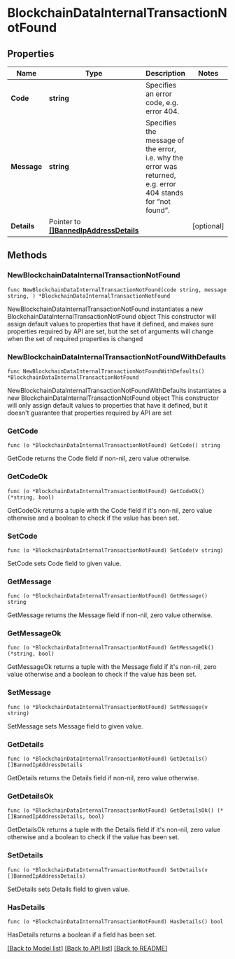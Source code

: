 # BlockchainDataInternalTransactionNotFound

## Properties

Name | Type | Description | Notes
------------ | ------------- | ------------- | -------------
**Code** | **string** | Specifies an error code, e.g. error 404. | 
**Message** | **string** | Specifies the message of the error, i.e. why the error was returned, e.g. error 404 stands for “not found”. | 
**Details** | Pointer to [**[]BannedIpAddressDetails**](BannedIpAddressDetails.md) |  | [optional] 

## Methods

### NewBlockchainDataInternalTransactionNotFound

`func NewBlockchainDataInternalTransactionNotFound(code string, message string, ) *BlockchainDataInternalTransactionNotFound`

NewBlockchainDataInternalTransactionNotFound instantiates a new BlockchainDataInternalTransactionNotFound object
This constructor will assign default values to properties that have it defined,
and makes sure properties required by API are set, but the set of arguments
will change when the set of required properties is changed

### NewBlockchainDataInternalTransactionNotFoundWithDefaults

`func NewBlockchainDataInternalTransactionNotFoundWithDefaults() *BlockchainDataInternalTransactionNotFound`

NewBlockchainDataInternalTransactionNotFoundWithDefaults instantiates a new BlockchainDataInternalTransactionNotFound object
This constructor will only assign default values to properties that have it defined,
but it doesn't guarantee that properties required by API are set

### GetCode

`func (o *BlockchainDataInternalTransactionNotFound) GetCode() string`

GetCode returns the Code field if non-nil, zero value otherwise.

### GetCodeOk

`func (o *BlockchainDataInternalTransactionNotFound) GetCodeOk() (*string, bool)`

GetCodeOk returns a tuple with the Code field if it's non-nil, zero value otherwise
and a boolean to check if the value has been set.

### SetCode

`func (o *BlockchainDataInternalTransactionNotFound) SetCode(v string)`

SetCode sets Code field to given value.


### GetMessage

`func (o *BlockchainDataInternalTransactionNotFound) GetMessage() string`

GetMessage returns the Message field if non-nil, zero value otherwise.

### GetMessageOk

`func (o *BlockchainDataInternalTransactionNotFound) GetMessageOk() (*string, bool)`

GetMessageOk returns a tuple with the Message field if it's non-nil, zero value otherwise
and a boolean to check if the value has been set.

### SetMessage

`func (o *BlockchainDataInternalTransactionNotFound) SetMessage(v string)`

SetMessage sets Message field to given value.


### GetDetails

`func (o *BlockchainDataInternalTransactionNotFound) GetDetails() []BannedIpAddressDetails`

GetDetails returns the Details field if non-nil, zero value otherwise.

### GetDetailsOk

`func (o *BlockchainDataInternalTransactionNotFound) GetDetailsOk() (*[]BannedIpAddressDetails, bool)`

GetDetailsOk returns a tuple with the Details field if it's non-nil, zero value otherwise
and a boolean to check if the value has been set.

### SetDetails

`func (o *BlockchainDataInternalTransactionNotFound) SetDetails(v []BannedIpAddressDetails)`

SetDetails sets Details field to given value.

### HasDetails

`func (o *BlockchainDataInternalTransactionNotFound) HasDetails() bool`

HasDetails returns a boolean if a field has been set.


[[Back to Model list]](../README.md#documentation-for-models) [[Back to API list]](../README.md#documentation-for-api-endpoints) [[Back to README]](../README.md)


